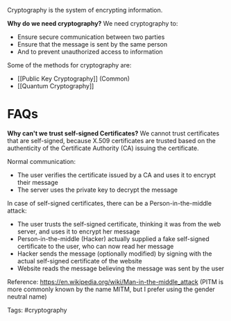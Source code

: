 Cryptography is the system of encrypting information.

**Why do we need cryptography?**
We need cryptography to:
- Ensure secure communication between two parties
- Ensure that the message is sent by the same person
- And to prevent unauthorized access to information

Some of the methods for cryptography are:
- [[Public Key Cryptography]] (Common)
- [[Quantum Cryptography]]

# FAQs
**Why can't we trust self-signed Certificates?**
We cannot trust certificates that are self-signed, because X.509 certificates are trusted based on the authenticity of the Certificate Authority (CA) issuing the certificate.

Normal communication:
- The user verifies the certificate issued by a CA and uses it to encrypt their message
- The server uses the private key to decrypt the message

In case of self-signed certificates, there can be a Person-in-the-middle attack:
- The user trusts the self-signed certificate, thinking it was from the web server, and uses it to encrypt her message
- Person-in-the-middle (Hacker) actually supplied a fake self-signed certificate to the user, who can now read her message
- Hacker sends the message (optionally modified) by signing with the actual self-signed certificate of the website
- Website reads the message believing the message was sent by the user

Reference: https://en.wikipedia.org/wiki/Man-in-the-middle_attack (PITM is more commonly known by the name MITM, but I prefer using the gender neutral name)

Tags:
#cryptography